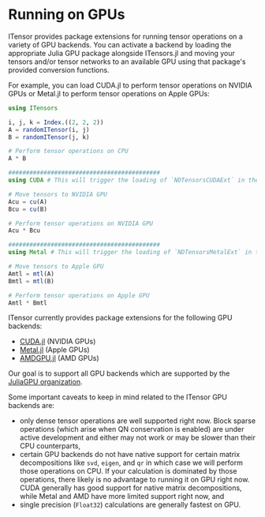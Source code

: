 # Running on GPUs

ITensor provides package extensions for running tensor operations on a variety of GPU backends.
You can activate a backend by loading the appropriate Julia GPU package alongside ITensors.jl
and moving your tensors and/or tensor networks to an available GPU using that package's provided conversion functions.

For example, you can load CUDA.jl to perform tensor operations on NVIDIA GPUs or Metal.jl to perform tensor operations on Apple GPUs:

```julia
using ITensors

i, j, k = Index.((2, 2, 2))
A = randomITensor(i, j)
B = randomITensor(j, k)

# Perform tensor operations on CPU
A * B

###########################################
using CUDA # This will trigger the loading of `NDTensorsCUDAExt` in the background

# Move tensors to NVIDIA GPU
Acu = cu(A)
Bcu = cu(B)

# Perform tensor operations on NVIDIA GPU
Acu * Bcu

###########################################
using Metal # This will trigger the loading of `NDTensorsMetalExt` in the background

# Move tensors to Apple GPU
Amtl = mtl(A)
Bmtl = mtl(B)

# Perform tensor operations on Apple GPU
Amtl * Bmtl
```

ITensor currently provides
package extensions for the following GPU backends:

* [CUDA.jl](https://github.com/JuliaGPU/CUDA.jl) (NVIDIA GPUs)
* [Metal.jl](https://github.com/JuliaGPU/Metal.jl) (Apple GPUs)
* [AMDGPU.jl](https://github.com/JuliaGPU/AMDGPU.jl) (AMD GPUs)

Our goal is to support all GPU backends which are supported by the [JuliaGPU organization](https://juliagpu.org).

Some important caveats to keep in mind related to the ITensor GPU backends are:
* only dense tensor operations are well supported right now. Block sparse operations (which arise when QN conservation is enabled) are under active development and either may not work or may be slower than their CPU counterparts,
* certain GPU backends do not have native support for certain matrix decompositions like `svd`, `eigen`, and `qr` in which case we will perform those operations on CPU. If your calculation is dominated by those operations, there likely is no advantage to running it on GPU right now. CUDA generally has good support for native matrix decompositions, while Metal and AMD have more limited support right now, and
* single precision (`Float32`) calculations are generally fastest on GPU.
